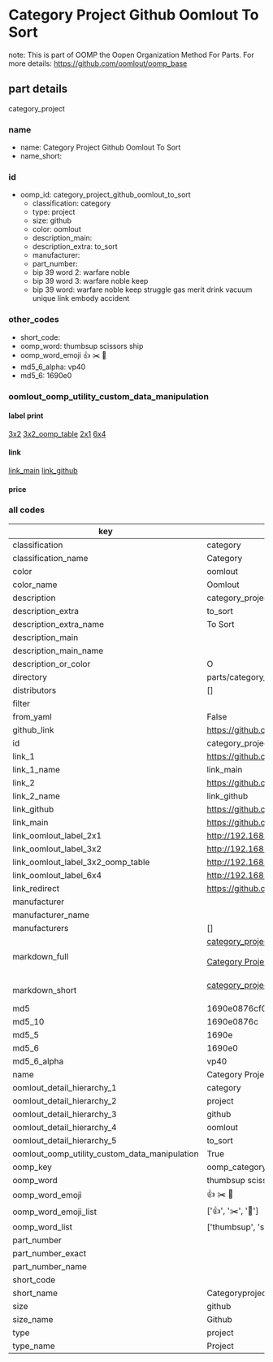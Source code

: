 # Category Project Github Oomlout To Sort  

note: This is part of OOMP the Oopen Organization Method For Parts. For more details: https://github.com/oomlout/oomp_base

##  part details
  



category_project



### name
* name: Category Project Github Oomlout To Sort
* name_short: 
### id
* oomp_id: category_project_github_oomlout_to_sort
  * classification: category
  * type: project
  * size: github
  * color: oomlout
  * description_main: 
  * description_extra: to_sort
  * manufacturer: 
  * part_number: 
  * bip 39 word 2: warfare noble
  * bip 39 word 3: warfare noble keep
  * bip 39 word: warfare noble keep struggle gas merit drink vacuum unique link embody accident

### other_codes
* short_code: 
* oomp_word: thumbsup scissors ship
* oomp_word_emoji :thumbsup: :scissors: :ship:
* md5_6_alpha: vp40
* md5_6: 1690e0






### oomlout_oomp_utility_custom_data_manipulation
#### label print
[3x2](http://192.168.1.245:1112/?label=oomp%20vp40)
[3x2_oomp_table](http://192.168.1.108:1112/?label=oomp%20vp40)
[2x1](http://192.168.1.242:1112/?label=oomp%20vp40)
[6x4](http://192.168.1.55:1112/?label=oomp%20vp40)    

#### link

[link_main](https://github.com/oomlout/oomlout_oomp_version_1_messy/tree/main/parts/category_project_github_oomlout_to_sort) [link_github](https://github.com/oomlout/oomlout_oomp_version_1_messy/tree/main/parts/category_project_github_oomlout_to_sort)                             

#### price







### all codes 
| key | value |  
| --- | --- |  
| classification | category |  
| classification_name | Category |  
| color | oomlout |  
| color_name | Oomlout |  
| description | category_project |  
| description_extra | to_sort |  
| description_extra_name | To Sort |  
| description_main |  |  
| description_main_name |  |  
| description_or_color | O  |  
| directory | parts/category_project_github_oomlout_to_sort |  
| distributors | [] |  
| filter |  |  
| from_yaml | False |  
| github_link | https://github.com/oomlout/oomlout_oomp_part_src/tree/main/parts/category_project_github_oomlout_to_sort |  
| id | category_project_github_oomlout_to_sort |  
| link_1 | https://github.com/oomlout/oomlout_oomp_version_1_messy/tree/main/parts/category_project_github_oomlout_to_sort |  
| link_1_name | link_main |  
| link_2 | https://github.com/oomlout/oomlout_oomp_version_1_messy/tree/main/parts/category_project_github_oomlout_to_sort |  
| link_2_name | link_github |  
| link_github | https://github.com/oomlout/oomlout_oomp_version_1_messy/tree/main/parts/category_project_github_oomlout_to_sort |  
| link_main | https://github.com/oomlout/oomlout_oomp_version_1_messy/tree/main/parts/category_project_github_oomlout_to_sort |  
| link_oomlout_label_2x1 | http://192.168.1.242:1112/?label=oomp%20vp40 |  
| link_oomlout_label_3x2 | http://192.168.1.245:1112/?label=oomp%20vp40 |  
| link_oomlout_label_3x2_oomp_table | http://192.168.1.108:1112/?label=oomp%20vp40 |  
| link_oomlout_label_6x4 | http://192.168.1.55:1112/?label=oomp%20vp40 |  
| link_redirect | https://github.com/oomlout/oomlout_oomp_version_1_messy/tree/main/parts/category_project_github_oomlout_to_sort |  
| manufacturer |  |  
| manufacturer_name |  |  
| manufacturers | [] |  
| markdown_full | [category_project_github_oomlout_to_sort](none)<br>[](none)<br>[Category Project Github Oomlout To Sort](none)<br><br> |  
| markdown_short | [category_project_github_oomlout_to_sort](none)<br><br> |  
| md5 | 1690e0876cf088622e300d74f3a56fb8 |  
| md5_10 | 1690e0876c |  
| md5_5 | 1690e |  
| md5_6 | 1690e0 |  
| md5_6_alpha | vp40 |  
| name | Category Project Github Oomlout To Sort |  
| oomlout_detail_hierarchy_1 | category |  
| oomlout_detail_hierarchy_2 | project |  
| oomlout_detail_hierarchy_3 | github |  
| oomlout_detail_hierarchy_4 | oomlout |  
| oomlout_detail_hierarchy_5 | to_sort |  
| oomlout_oomp_utility_custom_data_manipulation | True |  
| oomp_key | oomp_category_project_github_oomlout_to_sort |  
| oomp_word | thumbsup scissors ship |  
| oomp_word_emoji | :thumbsup: :scissors: :ship: |  
| oomp_word_emoji_list | [':thumbsup:', ':scissors:', ':ship:'] |  
| oomp_word_list | ['thumbsup', 'scissors', 'ship'] |  
| part_number |  |  
| part_number_exact |  |  
| part_number_name |  |  
| short_code |  |  
| short_name | Categoryproject |  
| size | github |  
| size_name | Github |  
| type | project |  
| type_name | Project |  
